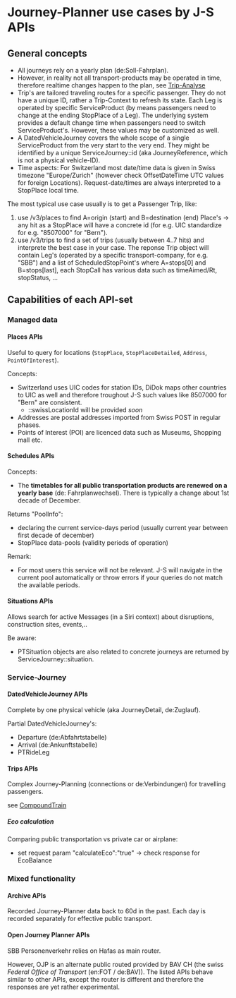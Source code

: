 # Journey-Planner use cases by J-S APIs

## General concepts
* All journeys rely on a yearly plan (de:Soll-Fahrplan).
* However, in reality not all transport-products may be operated in time, therefore realtime changes happen to the plan, see [Trip-Analyse](https://confluence.sbb.ch/pages/viewpage.action?pageId=1591346463)
* Trip's are tailored traveling routes for a specific passenger. They do not have a unique ID, rather a Trip-Context to refresh its state. Each Leg is operated by specific ServiceProduct (by means passengers need to change at the ending StopPlace of a Leg). The underlying system provides a default change time when passengers need to switch ServiceProduct's. However, these values may be customized as well.
* A DatedVehicleJourney covers the whole scope of a single ServiceProduct from the very start to the very end. They might be identified by a unique ServiceJourney::id (aka JourneyReference, which is not a physical vehicle-ID).
* Time aspects: For Switzerland most date/time data is given in Swiss timezone "Europe/Zurich" (however check OffsetDateTime UTC values for foreign Locations). Request-date/times are always interpreted to a StopPlace local time.


The most typical use case usually is to get a Passenger Trip, like:
1. use /v3/places to find A=origin (start) and B=destination (end) Place's → any hit as a StopPlace will have a concrete id (for e.g. UIC standardize for e.g. "8507000" for "Bern").
2. use /v3/trips to find a set of trips (usually between 4..7 hits) and interprete the best case in your case. The reponse Trip object will contain Leg's (operated by a specific transport-company, for e.g. "SBB") and a list of ScheduledStopPoint's where A=stops[0] and B=stops[last], each StopCall has various data such as timeAimed/Rt, stopStatus, ...

## Capabilities of each API-set
### Managed data
#### Places APIs
Useful to query for locations (`StopPlace`, `StopPlaceDetailed`, `Address`, `PointOfInterest`).

Concepts:
* Switzerland uses UIC codes for station IDs, DiDok maps other countries to UIC as well and therefore troughout J-S such values like 8507000 for "Bern" are consistent.
  * ::swissLocationId will be provided _soon_
* Addresses are postal addresses imported from Swiss POST in regular phases.
* Points of Interest (POI) are licenced data such as Museums, Shopping mall etc.

#### Schedules APIs
Concepts:
* The **timetables for all public transportation products are renewed on a yearly base** (de: Fahrplanwechsel). There is typically a change about 1st decade of December.

Returns "PoolInfo":
* declaring the current service-days period (usually current year between first decade of december)
* StopPlace data-pools (validity periods of operation)

Remark:
* For most users this service will not be relevant. J-S will navigate in the current pool automatically or throw errors if your queries do not match the available periods.

#### Situations APIs
Allows search for active Messages (in a Siri context) about disruptions, construction sites, events,..

Be aware:
* PTSituation objects are also related to concrete journeys are returned by ServiceJourney::situation.


### Service-Journey

#### DatedVehicleJourney APIs
Complete by one physical vehicle (aka JourneyDetail, de:Zuglauf).

Partial DatedVehicleJourney's:
* Departure (de:Abfahrtstabelle)
* Arrival (de:Ankunftstabelle)
* PTRideLeg

#### Trips APIs
Complex Journey-Planning (connections or de:Verbindungen) for travelling passengers.

see [CompoundTrain](CompoundTrain.md)

##### Eco calculation
Comparing public transportation vs private car or airplane:
* set request param "calculateEco":"true" -> check response for EcoBalance

### Mixed functionality
#### Archive APIs
Recorded Journey-Planner data back to 60d in the past. Each day is recorded separately for effective public transport.

#### Open Journey Planner APIs
SBB Personenverkehr relies on Hafas as main router.

However, OJP is an alternate public routed provided by BAV CH (the swiss _Federal Office of Transport_ (en:FOT / de:BAV)).
The listed APIs behave similar to other APIs, except the router is different and therefore the responses are yet rather experimental.